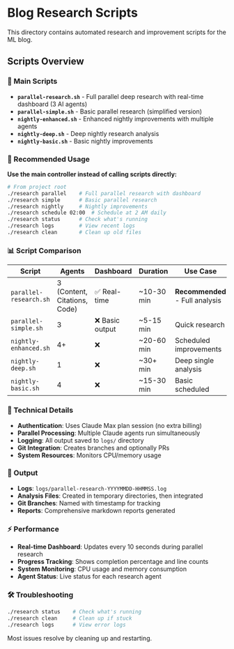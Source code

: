 # Blog Research Scripts

This directory contains automated research and improvement scripts for the ML blog.

## Scripts Overview

### 🚀 Main Scripts
- **`parallel-research.sh`** - Full parallel deep research with real-time dashboard (3 AI agents)
- **`parallel-simple.sh`** - Basic parallel research (simplified version)
- **`nightly-enhanced.sh`** - Enhanced nightly improvements with multiple agents
- **`nightly-deep.sh`** - Deep nightly research analysis
- **`nightly-basic.sh`** - Basic nightly improvements

### 🎯 Recommended Usage

**Use the main controller instead of calling scripts directly:**

```bash
# From project root
./research parallel    # Full parallel research with dashboard
./research simple      # Basic parallel research  
./research nightly     # Nightly improvements
./research schedule 02:00  # Schedule at 2 AM daily
./research status      # Check what's running
./research logs        # View recent logs
./research clean       # Clean up old files
```

### 📊 Script Comparison

| Script | Agents | Dashboard | Duration | Use Case |
|--------|--------|-----------|----------|----------|
| `parallel-research.sh` | 3 (Content, Citations, Code) | ✅ Real-time | ~10-30 min | **Recommended** - Full analysis |
| `parallel-simple.sh` | 3 | ❌ Basic output | ~5-15 min | Quick research |
| `nightly-enhanced.sh` | 4+ | ❌ | ~20-60 min | Scheduled improvements |
| `nightly-deep.sh` | 1 | ❌ | ~30+ min | Deep single analysis |
| `nightly-basic.sh` | 4 | ❌ | ~15-30 min | Basic scheduled |

### 🔧 Technical Details

- **Authentication**: Uses Claude Max plan session (no extra billing)
- **Parallel Processing**: Multiple Claude agents run simultaneously  
- **Logging**: All output saved to `logs/` directory
- **Git Integration**: Creates branches and optionally PRs
- **System Resources**: Monitors CPU/memory usage

### 📝 Output

- **Logs**: `logs/parallel-research-YYYYMMDD-HHMMSS.log`
- **Analysis Files**: Created in temporary directories, then integrated
- **Git Branches**: Named with timestamp for tracking
- **Reports**: Comprehensive markdown reports generated

### ⚡ Performance

- **Real-time Dashboard**: Updates every 10 seconds during parallel research
- **Progress Tracking**: Shows completion percentage and line counts
- **System Monitoring**: CPU usage and memory consumption
- **Agent Status**: Live status for each research agent

### 🛠 Troubleshooting

```bash
./research status    # Check what's running
./research clean     # Clean up if stuck
./research logs      # View error logs
```

Most issues resolve by cleaning up and restarting.